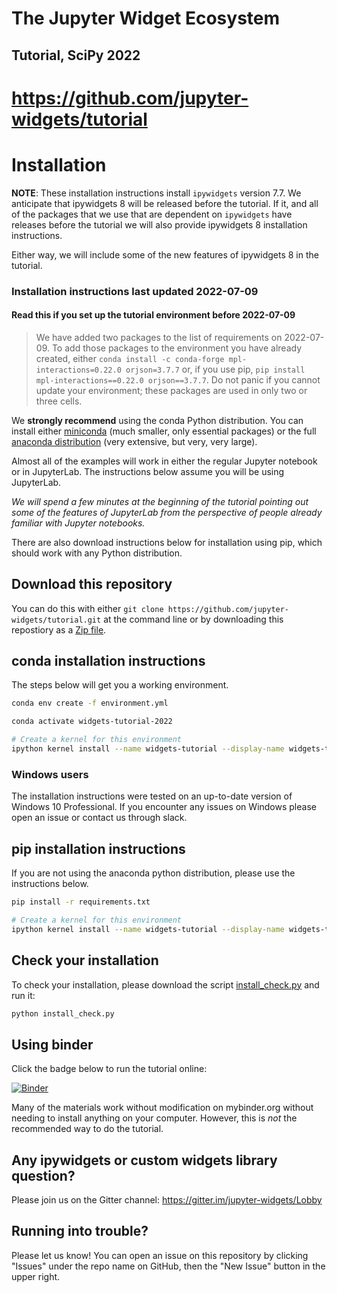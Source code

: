 # The Jupyter Widget Ecosystem

## Tutorial, SciPy 2022

# https://github.com/jupyter-widgets/tutorial

# Installation

**NOTE**: These installation instructions install `ipywidgets` version 7.7. We anticipate that ipywidgets 8 will be released before the tutorial. If it, and all of the packages that we use that are dependent on `ipywidgets` have releases before the tutorial we will also provide ipywidgets 8 installation instructions.

Either way, we will include some of the new features of ipywidgets 8 in the tutorial.

### Installation instructions last updated 2022-07-09

#### Read this if you set up the tutorial environment before 2022-07-09

> We have added two packages to the list of requirements on 2022-07-09. To add those packages to the environment you have already
> created, either `conda install -c conda-forge mpl-interactions=0.22.0 orjson=3.7.7` or, if you use pip,
> `pip install mpl-interactions==0.22.0 orjson==3.7.7`. Do not panic if you cannot update your environment; these packages are used in
> only two or three cells.

We **strongly recommend** using the conda Python distribution. You can install either [miniconda](https://conda.io/miniconda.html) (much smaller, only essential packages) or the full [anaconda distribution](https://www.continuum.io/downloads) (very extensive, but very, very large).

Almost all of the examples will work in either the regular Jupyter notebook or in JupyterLab. The instructions below assume you will be using JupyterLab.

*We will spend a few minutes at the beginning of the tutorial pointing out some of the features of JupyterLab from the perspective of people already familiar with Jupyter notebooks.*

There are also download instructions below for installation using pip, which should work with any Python distribution.

## Download this repository

You can do this with either `git clone https://github.com/jupyter-widgets/tutorial.git` at the command line or by downloading this repostiory as a [Zip file](https://github.com/jupyter-widgets/tutorial/archive/master.zip).

## conda installation instructions

The steps below will get you a working environment.

```bash
conda env create -f environment.yml

conda activate widgets-tutorial-2022

# Create a kernel for this environment
ipython kernel install --name widgets-tutorial --display-name widgets-tutorial --sys-prefix
```

### Windows users
The installation instructions were tested on an up-to-date version of Windows 10 Professional. If you encounter any issues on Windows please open an issue or contact us through slack.

## pip installation instructions

If you are not using the anaconda python distribution, please use the instructions below.

```bash
pip install -r requirements.txt

# Create a kernel for this environment
ipython kernel install --name widgets-tutorial --display-name widgets-tutorial --sys-prefix
```

## Check your installation

To check your installation, please download the script [install_check.py](https://raw.githubusercontent.com/jupyter-widgets/tutorial/master/install_check.py) and run it:

```bash
python install_check.py
```

## Using binder

Click the badge below to run the tutorial online:

[![Binder](https://mybinder.org/badge_logo.svg)](https://mybinder.org/v2/gh/jupyter-widgets/tutorial/main?urlpath=%2Flab%2Ftree%2Fnotebooks)

Many of the materials work without modification on mybinder.org without needing to install anything on your computer. However, this is *not* the recommended way to do the tutorial.


## Any ipywidgets or custom widgets library question?

Please join us on the Gitter channel: https://gitter.im/jupyter-widgets/Lobby

## Running into trouble?

Please let us know! You can open an issue on this repository by clicking "Issues" under the repo name on GitHub, then the "New Issue" button in the upper right.
